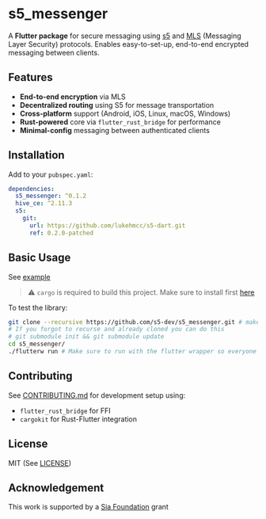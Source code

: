 
# s5_messenger

A **Flutter package** for secure messaging using [s5](https://s5.pro/) and [MLS](https://www.ietf.org/blog/mls-secure-and-usable-end-to-end-encryption/) (Messaging Layer Security) protocols. Enables easy-to-set-up, end-to-end encrypted messaging between clients.

## Features

- **End-to-end encryption** via MLS
- **Decentralized routing** using S5 for message transportation
- **Cross-platform** support (Android, iOS, Linux, macOS, Windows)
- **Rust-powered** core via ```flutter_rust_bridge``` for performance
- **Minimal-config** messaging between authenticated clients

## Installation

Add to your ```pubspec.yaml```:

```yaml
dependencies:
  s5_messenger: ^0.1.2
  hive_ce: ^2.11.3
  s5:
    git: 
      url: https://github.com/lukehmcc/s5-dart.git
      ref: 0.2.0-patched

```

## Basic Usage

See [example](./example/)

> ⚠ `cargo` is required to build this project. Make sure to install first [here](https://www.rust-lang.org/tools/install)

To test the library:

```bash
git clone --recursive https://github.com/s5-dev/s5_messenger.git # make sure to recuse submodules
# If you forgot to recurse and already cloned you can do this
# git submodule init && git submodule update
cd s5_messenger/
./flutterw run # Make sure to run with the flutter wrapper so everyone is on the same flutter version
```

## Contributing

See [CONTRIBUTING.md](./CONTRIBUTING.md) for development setup using:

- ```flutter_rust_bridge``` for FFI
- ```cargokit``` for Rust-Flutter integration

## License

MIT (See [LICENSE](LICENSE))

## Acknowledgement

This work is supported by a [Sia Foundation](https://sia.tech/) grant
